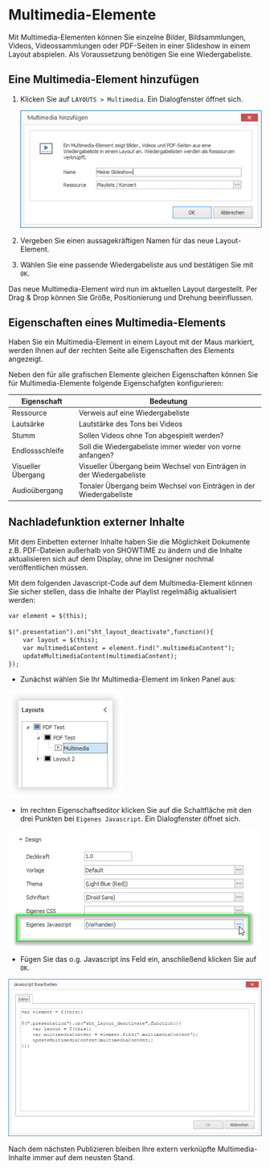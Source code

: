 # Multimedia-Elemente

Mit Multimedia-Elementen können Sie einzelne Bilder, Bildsammlungen, Videos, Videossammlungen oder PDF-Seiten in einer Slideshow in einem Layout abspielen. Als Voraussetzung benötigen Sie eine Wiedergabeliste. 

## Eine Multimedia-Element hinzufügen

1. Klicken Sie auf `LAYOUTS > Multimedia`. Ein Dialogfenster öffnet sich.

   ![Eine Multimedia-Element hinzufügen](../../../images/create-multimedia-element.png)

3. Vergeben Sie einen aussagekräftigen Namen für das neue Layout-Element.

4. Wählen Sie eine passende Wiedergabeliste aus und bestätigen Sie mit `OK`.

Das neue Multimedia-Element wird nun im aktuellen Layout dargestellt. Per Drag & Drop können Sie Größe, Positionierung und Drehung beeinflussen.

## Eigenschaften eines Multimedia-Elements

Haben Sie ein Multimedia-Element in einem Layout mit der Maus markiert, werden Ihnen auf der rechten Seite alle Eigenschaften des Elements angezeigt.

Neben den für alle grafischen Elemente gleichen Eigenschaften können Sie für Multimedia-Elemente folgende Eigenschafgten konfigurieren:

Eigenschaft        | Bedeutung
------------------ | ---------
Ressource          | Verweis auf eine Wiedergabeliste
Lautsärke          | Lautstärke des Tons bei Videos
Stumm              | Sollen Videos ohne Ton abgespielt werden?
Endlossschleife    | Soll die Wiedergabeliste immer wieder von vorne anfangen? 
Visueller Übergang | Visueller Übergang beim Wechsel von Einträgen in der Wiedergabeliste 
Audioübergang      | Tonaler Übergang beim Wechsel von Einträgen in der Wiedergabeliste 

## Nachladefunktion externer Inhalte

Mit dem Einbetten externer Inhalte haben Sie die Möglichkeit Dokumente z.B. PDF-Dateien außerhalb von SHOWTIME zu ändern und die Inhalte aktualisieren sich auf dem Display, ohne im Designer nochmal veröffentlichen müssen.

Mit dem folgenden Javascript-Code auf dem Multimedia-Element können Sie sicher stellen, dass die Inhalte der Playlist regelmäßig aktualisiert werden:

````
var element = $(this);

$(".presentation").on("sht_layout_deactivate",function(){
    var layout = $(this);
    var multimediaContent = element.find(".multimediaContent");
    updateMultimediaContent(multimediaContent);
});
````

* Zunächst wählen Sie Ihr Multimedia-Element im linken Panel aus:

![Multimedia-Element auswählen](../../../images/multimedia.element.png)

* Im rechten Eigenschaftseditor klicken Sie auf die Schaltfläche mit den drei Punkten bei `Eigenes Javascript`. Ein Dialogfenster öffnet sich.

![Eigenes Javascript öffnen](../../../images/custom.javascript.png)

* Fügen Sie das o.g. Javascript ins Feld ein, anschließend klicken Sie auf `OK`.

![Öffnen Sie eigenes Javascript auf dem Multimedia-Element](../../../images/custom.javascript.insert.png)

Nach dem nächsten Publizieren bleiben Ihre extern verknüpfte Multimedia-Inhalte immer auf dem neusten Stand.

